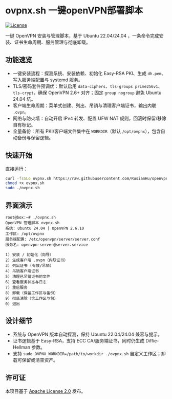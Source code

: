 # ovpnx.sh 一键openVPN部署脚本

[![License](https://img.shields.io/badge/License-Apache--2.0-black)](LICENSE)

一键 OpenVPN 安装与管理脚本，基于 Ubuntu 22.04/24.04 ，一条命令完成安装、证书生命周期、服务管理与彻底卸载。

## 功能速览
- 一键安装流程：探测系统、安装依赖、初始化 Easy-RSA PKI、生成 `dh.pem`、写入服务端配置与 systemd 服务。
- TLS/密码套件预调优：默认启用 `data-ciphers`、`tls-groups prime256v1`、`tls-crypt`，确保 OpenVPN 2.6+ 对齐；固定 `group nogroup` 避免 Ubuntu 24.04 坑。
- 客户端生命周期：菜单式创建、列出、吊销与清理客户端证书，输出内联 `.ovpn`。
- 网络与防火墙：自动开启 IPv4 转发、配置 UFW NAT 规则，回滚时保留/移除自有标记。
- 全量备份：所有 PKI/客户端文件集中在 `WORKDIR`（默认 `/opt/ovpnx`），包含自动备份与保留逻辑。

## 快速开始
直接运行：

```bash
curl -fsSLo ovpnx.sh https://raw.githubusercontent.com/RusianHu/openvpn-quickbox/main/ovpnx.sh
chmod +x ovpnx.sh
sudo ./ovpnx.sh
```

## 界面演示

```text
root@box:~# ./ovpnx.sh
OpenVPN 管理脚本 ovpnx.sh
系统: Ubuntu 24.04 | OpenVPN 2.6.10
工作区: /opt/ovpnx
服务端配置: /etc/openvpn/server/server.conf
服务名: openvpn-server@server.service

1) 安装 / 初始化（向导）
2) 生成客户端 .ovpn（内联证书）
3) 列出证书 (有效/吊销)
4) 吊销客户端证书
5) 清理已吊销证书的文件
6) 查看服务状态与日志
7) 重启服务
8) 卸载（保留工作区与备份）
9) 彻底清除（含工作区与包）
0) 退出
```

## 设计细节
- 系统与 OpenVPN 版本自动探测，保持 Ubuntu 22.04/24.04 兼容与提示。
- 证书逻辑基于 Easy-RSA，支持 ECC CA/服务端证书，同时仍生成 Diffie-Hellman 参数。
- 支持 `sudo OVPNX_WORKDIR=/path/to/workdir ./ovpnx.sh` 自定义工作区；卸载可保留或清空资产。

## 许可证
本项目基于 [Apache License 2.0](LICENSE) 发布。
